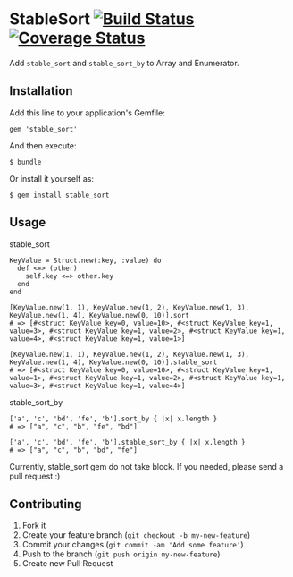 # StableSort [![Build Status](https://travis-ci.org/awakia/ruby_stable_sort.png)](https://travis-ci.org/awakia/ruby_stable_sort) [![Coverage Status](https://coveralls.io/repos/awakia/ruby_stable_sort/badge.png)](https://coveralls.io/r/awakia/ruby_stable_sort)

Add `stable_sort` and `stable_sort_by` to Array and Enumerator.

## Installation

Add this line to your application's Gemfile:

    gem 'stable_sort'

And then execute:

    $ bundle

Or install it yourself as:

    $ gem install stable_sort

## Usage

stable_sort

```
KeyValue = Struct.new(:key, :value) do
  def <=> (other)
    self.key <=> other.key
  end
end

[KeyValue.new(1, 1), KeyValue.new(1, 2), KeyValue.new(1, 3), KeyValue.new(1, 4), KeyValue.new(0, 10)].sort
# => [#<struct KeyValue key=0, value=10>, #<struct KeyValue key=1, value=3>, #<struct KeyValue key=1, value=2>, #<struct KeyValue key=1, value=4>, #<struct KeyValue key=1, value=1>]

[KeyValue.new(1, 1), KeyValue.new(1, 2), KeyValue.new(1, 3), KeyValue.new(1, 4), KeyValue.new(0, 10)].stable_sort
# => [#<struct KeyValue key=0, value=10>, #<struct KeyValue key=1, value=1>, #<struct KeyValue key=1, value=2>, #<struct KeyValue key=1, value=3>, #<struct KeyValue key=1, value=4>]
```

stable_sort_by

```
['a', 'c', 'bd', 'fe', 'b'].sort_by { |x| x.length }
# => ["a", "c", "b", "fe", "bd"]

['a', 'c', 'bd', 'fe', 'b'].stable_sort_by { |x| x.length }
# => ["a", "c", "b", "bd", "fe"]
```

Currently, stable_sort gem do not take block. If you needed, please send a pull request :)

## Contributing

1. Fork it
2. Create your feature branch (`git checkout -b my-new-feature`)
3. Commit your changes (`git commit -am 'Add some feature'`)
4. Push to the branch (`git push origin my-new-feature`)
5. Create new Pull Request
